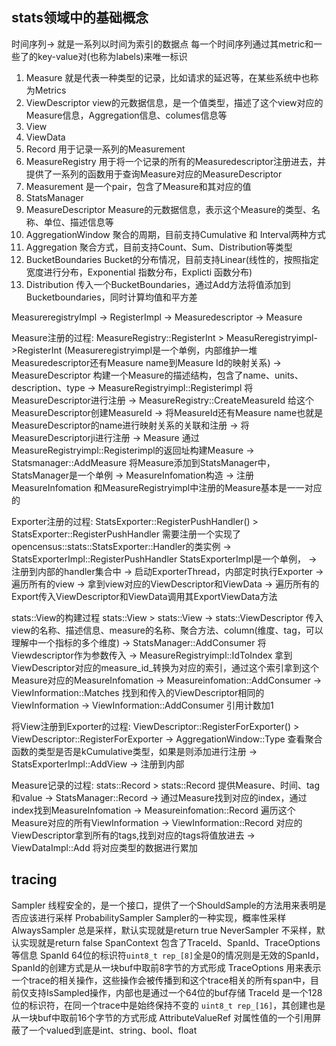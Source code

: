 ## stats领域中的基础概念

时间序列-> 就是一系列以时间为索引的数据点
每一个时间序列通过其metric和一些了的key-value对(也称为labels)来唯一标识

1. Measure 就是代表一种类型的记录，比如请求的延迟等，在某些系统中也称为Metrics
2. ViewDescriptor view的元数据信息，是一个值类型，描述了这个view对应的Measure信息，Aggregation信息、columes信息等
3. View
4. ViewData
5. Record 用于记录一系列的Measurement
6. MeasureRegistry 用于将一个记录的所有的Measuredescriptor注册进去，并提供了一系列的函数用于查询Measure对应的MeasureDescriptor
7. Measurement 是一个pair，包含了Measure和其对应的值
8. StatsManager
9. MeasureDescriptor Measure的元数据信息，表示这个Measure的类型、名称、单位、描述信息等
10. AggregationWindow 聚合的周期，目前支持Cumulative 和 Interval两种方式
11. Aggregation 聚合方式，目前支持Count、Sum、Distribution等类型
12. BucketBoundaries Bucket的分布情况，目前支持Linear(线性的，按照指定宽度进行分布，Exponential 指数分布，Explicti 函数分布)
13. Distribution 传入一个BucketBoundaries，通过Add方法将值添加到Bucketboundaries，同时计算均值和平方差


MeasureregistryImpl -> RegisterImpl -> Measuredescriptor -> Measure

Measure注册的过程:
MeasureRegistry::RegisterInt
    > MeasuReregistryimpl->RegisterInt (Measureregistryimpl是一个单例，内部维护一堆Measuredescriptor还有Measure name到Measure Id的映射关系)
        -> MeasureDescriptor 构建一个Measure的描述结构，包含了name、units、description、type
        -> MeasureRegistryimpl::Registerimpl 将MeasureDescriptor进行注册
            -> MeasureRegistry::CreateMeasureId 给这个MeasureDescriptor创建MeasureId
            -> 将MeasureId还有Measure name也就是MeasureDescriptor的name进行映射关系的关联和注册
            -> 将MeasureDescriptorji进行注册
        -> Measure 通过MeasureRegistryimpl::Registerimpl的返回址构建Measure
        -> Statsmanager::AddMeasure 将Measure添加到StatsManager中，StatsManager是一个单例
            -> MeasureInfomation构造
            -> 注册MeasureInfomation 和MeasureRegistryimpl中注册的Measure基本是一一对应的


Exporter注册的过程:
StatsExporter::RegisterPushHandler()
    > StatsExporter::RegisterPushHandler 需要注册一个实现了opencensus::stats::StatsExporter::Handler的类实例
        -> StatsExporterImpl::RegisterPushHandler StatsExporterImpl是一个单例，
            -> 注册到内部的handler集合中
            -> 启动ExporterThread，内部定时执行Exporter
                -> 遍历所有的view
                -> 拿到view对应的ViewDescriptor和ViewData
                -> 遍历所有的Export传入ViewDescriptor和ViewData调用其ExportViewData方法


stats::View的构建过程
stats::View
    > stats::View
        -> stats::ViewDescriptor 传入view的名称、描述信息、measure的名称、聚合方法、column(维度、tag，可以理解中一个指标的多个维度)
        -> StatsManager::AddConsumer 将Viewdescriptor作为参数传入
            -> MeasureRegistryimpl::IdToIndex 拿到ViewDescriptor对应的measure_id_转换为对应的索引，通过这个索引拿到这个Measure对应的MeasureInfomation
            -> Measureinfomation::AddConsumer
                -> ViewInformation::Matches 找到和传入的ViewDescriptor相同的ViewInformation
                -> ViewInformation::AddConsumer 引用计数加1

将View注册到Exporter的过程:
ViewDescriptor::RegisterForExporter()
    > ViewDescriptor::RegisterForExporter
        -> AggregationWindow::Type 查看聚合函数的类型是否是kCumulative类型，如果是则添加进行注册
        -> StatsExporterImpl::AddView
        -> 注册到内部


Measure记录的过程:
stats::Record
    > stats::Record 提供Measure、时间、tag和value
        -> StatsManager::Record
            -> 通过Measure找到对应的index，通过index找到MeasureInfomation
            -> Measureinfomation::Record 遍历这个Measure对应的所有ViewInformation
                -> ViewInformation::Record 对应的ViewDescriptor拿到所有的tags,找到对应的tags将值放进去
                -> ViewDataImpl::Add 将对应类型的数据进行累加



## tracing
Sampler 线程安全的，是一个接口，提供了一个ShouldSample的方法用来表明是否应该进行采样
ProbabilitySampler Sampler的一种实现，概率性采样
AlwaysSampler 总是采样，默认实现就是return true
NeverSampler 不采样，默认实现就是return false
SpanContext 包含了TraceId、SpanId、TraceOptions等信息
SpanId 64位的标识符`uint8_t rep_[8]`全是0的情况则是无效的SpanId，SpanId的创建方式是从一块buf中取前8字节的方式形成
TraceOptions 用来表示一个trace的相关操作，这些操作会被传播到和这个trace相关的所有span中，目前仅支持IsSampled操作，内部也是通过一个64位的buf存储
TraceId 是一个128位的标识符，在同一个trace中是始终保持不变的 `uint8_t rep_[16]`，其创建也是从一块buf中取前16个字节的方式形成
AttributeValueRef 对属性值的一个引用屏蔽了一个valued到底是int、string、bool、float
